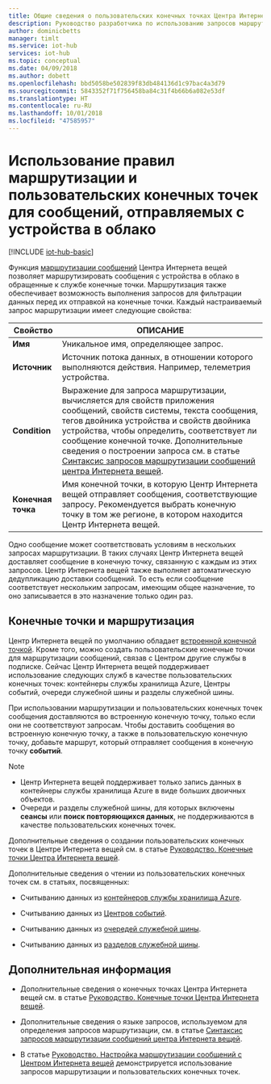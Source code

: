 ```yaml
---
title: Общие сведения о пользовательских конечных точках Центра Интернета вещей Azure | Документы Майкрософт
description: Руководство разработчика по использованию запросов маршрутизации для маршрутизации сообщений, передаваемых с устройства в облако, в пользовательские конечные точки.
author: dominicbetts
manager: timlt
ms.service: iot-hub
services: iot-hub
ms.topic: conceptual
ms.date: 04/09/2018
ms.author: dobett
ms.openlocfilehash: bbd5058be502839f83db484136d1c97bac4a3d79
ms.sourcegitcommit: 5843352f71f756458ba84c31f4b66b6a082e53df
ms.translationtype: HT
ms.contentlocale: ru-RU
ms.lasthandoff: 10/01/2018
ms.locfileid: "47585957"
---
```

# <a name="use-message-routes-and-custom-endpoints-for-device-to-cloud-messages"></a>Использование правил маршрутизации и пользовательских конечных точек для сообщений, отправляемых с устройства в облако

[!INCLUDE [iot-hub-basic](../../includes/iot-hub-basic-partial.md)]

Функция [маршрутизации сообщений](iot-hub-devguide-routing-query-syntax.md) Центра Интернета вещей позволяет маршрутизировать сообщения с устройства в облако в обращенные к службе конечные точки. Маршрутизация также обеспечивает возможность выполнения запросов для фильтрации данных перед их отправкой на конечные точки. Каждый настраиваемый запрос маршрутизации имеет следующие свойства:

| Свойство      | ОПИСАНИЕ |
| ------------- | ----------- |
| **Имя**      | Уникальное имя, определяющее запрос. |
| **Источник**    | Источник потока данных, в отношении которого выполняются действия. Например, телеметрия устройства. |
| **Condition** | Выражение для запроса маршрутизации, вычисляется для свойств приложения сообщений, свойств системы, текста сообщения, тегов двойника устройства и свойств двойника устройства, чтобы определить, соответствует ли сообщение конечной точке. Дополнительные сведения о построении запроса см. в статье [Синтаксис запросов маршрутизации сообщений центра Интернета вещей](iot-hub-devguide-routing-query-syntax.md). |
| **Конечная точка**  | Имя конечной точки, в которую Центр Интернета вещей отправляет сообщения, соответствующие запросу. Рекомендуется выбрать конечную точку в том же регионе, в котором находится Центр Интернета вещей. |

Одно сообщение может соответствовать условиям в нескольких запросах маршрутизации. В таких случаях Центр Интернета вещей доставляет сообщение в конечную точку, связанную с каждым из этих запросов. Центр Интернета вещей также выполняет автоматическую дедупликацию доставки сообщений. То есть если сообщение соответствует нескольким запросам, имеющим общее назначение, то оно записывается в это назначение только один раз.

## <a name="endpoints-and-routing"></a>Конечные точки и маршрутизация

Центр Интернета вещей по умолчанию обладает [встроенной конечной точкой](iot-hub-devguide-messages-read-builtin.md). Кроме того, можно создать пользовательские конечные точки для маршрутизации сообщений, связав с Центром другие службы в подписке. Сейчас Центр Интернета вещей поддерживает использование следующих служб в качестве пользовательских конечных точек: контейнеры службы хранилища Azure, Центры событий, очереди служебной шины и разделы служебной шины.

При использовании маршрутизации и пользовательских конечных точек сообщения доставляются во встроенную конечную точку, только если они не соответствуют запросам. Чтобы доставить сообщения во встроенную конечную точку, а также в пользовательскую конечную точку, добавьте маршрут, который отправляет сообщения в конечную точку **событий**.

> [!NOTE]
> * Центр Интернета вещей поддерживает только запись данных в контейнеры службы хранилища Azure в виде больших двоичных объектов.
> * Очереди и разделы служебной шины, для которых включены **сеансы** или **поиск повторяющихся данных**, не поддерживаются в качестве пользовательских конечных точек.

Дополнительные сведения о создании пользовательских конечных точек в Центре Интернета вещей см. в статье [Руководство. Конечные точки Центра Интернета вещей](iot-hub-devguide-endpoints.md).

Дополнительные сведения о чтении из пользовательских конечных точек см. в статьях, посвященных:

* Считыванию данных из [контейнеров службы хранилища Azure](../storage/blobs/storage-blobs-introduction.md).

* Считыванию данных из [Центров событий](../event-hubs/event-hubs-csharp-ephcs-getstarted.md).

* Считыванию данных из [очередей служебной шины](../service-bus-messaging/service-bus-dotnet-get-started-with-queues.md).

* Считыванию данных из [разделов служебной шины](../service-bus-messaging/service-bus-dotnet-how-to-use-topics-subscriptions.md).

## <a name="next-steps"></a>Дополнительная информация

* Дополнительные сведения о конечных точках Центра Интернета вещей см. в статье [Руководство. Конечные точки Центра Интернета вещей](iot-hub-devguide-endpoints.md).

* Дополнительные сведения о языке запросов, используемом для определения запросов маршрутизации, см. в статье [Синтаксис запросов маршрутизации сообщений центра Интернета вещей](iot-hub-devguide-routing-query-syntax.md).

* В статье [Руководство. Настройка маршрутизации сообщений с Центром Интернета вещей](tutorial-routing.md) демонстрируется использование запросов маршрутизации и пользовательских конечных точек.